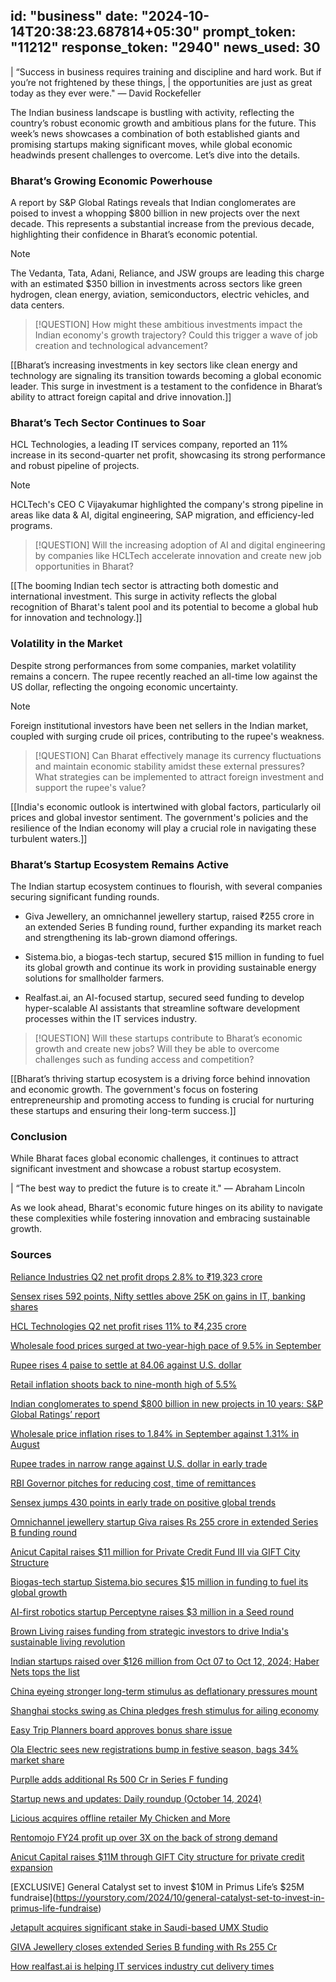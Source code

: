 
id: "business"
date: "2024-10-14T20:38:23.687814+05:30"
prompt_token: "11212"
response_token: "2940"
news_used: 30
------
| “Success in business requires training and discipline and hard work. But if you’re not frightened by these things, 
| the opportunities are just as great today as they ever were." — David Rockefeller

The Indian business landscape is bustling with activity,  reflecting the country’s robust economic growth and ambitious plans for the future. This week’s news showcases a combination of both established giants and promising startups making significant moves, while global economic headwinds present challenges to overcome. Let’s dive into the details.

### Bharat’s Growing Economic Powerhouse 

A report by S&P Global Ratings reveals that Indian conglomerates are poised to invest a whopping $800 billion in new projects over the next decade. This represents a substantial increase from the previous decade, highlighting their confidence in Bharat’s economic potential. 

> [!NOTE]
> The Vedanta, Tata, Adani, Reliance, and JSW groups are leading this charge with an estimated $350 billion in investments across sectors like green hydrogen, clean energy, aviation, semiconductors, electric vehicles, and data centers.

> [!QUESTION]
> How might these ambitious investments impact the Indian economy's growth trajectory? Could this trigger a wave of job creation and technological advancement? 

[[Bharat’s increasing investments in key sectors like clean energy and technology are signaling its transition towards becoming a global economic leader. This surge in investment is a testament to the confidence in Bharat’s ability to attract foreign capital and drive innovation.]] 


###  Bharat’s Tech Sector Continues to Soar 

HCL Technologies, a leading IT services company, reported an 11% increase in its second-quarter net profit, showcasing its strong performance and robust pipeline of projects.

> [!NOTE]
> HCLTech's CEO C Vijayakumar highlighted the company's strong pipeline in areas like data & AI, digital engineering, SAP migration, and efficiency-led programs.

> [!QUESTION]
> Will the increasing adoption of AI and digital engineering by companies like HCLTech accelerate innovation and create new job opportunities in Bharat?

[[The booming Indian tech sector is attracting both domestic and international investment. This surge in activity reflects the global recognition of Bharat's talent pool and its potential to become a global hub for innovation and technology.]]

### Volatility in the Market 

Despite strong performances from some companies, market volatility remains a concern. The rupee recently reached an all-time low against the US dollar, reflecting the ongoing economic uncertainty. 

> [!NOTE]
> Foreign institutional investors have been net sellers in the Indian market, coupled with surging crude oil prices, contributing to the rupee's weakness. 

> [!QUESTION]
> Can Bharat effectively manage its currency fluctuations and maintain economic stability amidst these external pressures? What strategies can be implemented to attract foreign investment and support the rupee's value?

[[India's economic outlook is intertwined with global factors, particularly oil prices and global investor sentiment. The government's policies and the resilience of the Indian economy will play a crucial role in navigating these turbulent waters.]]

###  Bharat’s Startup Ecosystem Remains Active

The Indian startup ecosystem continues to flourish, with several companies securing significant funding rounds. 

- Giva Jewellery, an omnichannel jewellery startup, raised ₹255 crore in an extended Series B funding round, further expanding its market reach and strengthening its lab-grown diamond offerings.

- Sistema.bio, a biogas-tech startup, secured $15 million in funding to fuel its global growth and continue its work in providing sustainable energy solutions for smallholder farmers.

- Realfast.ai, an AI-focused startup, secured seed funding to develop hyper-scalable AI assistants that streamline software development processes within the IT services industry.

> [!QUESTION]
>  Will these startups contribute to Bharat’s economic growth and create new jobs? Will they be able to overcome challenges such as funding access and competition?

[[Bharat’s thriving startup ecosystem is a driving force behind innovation and economic growth. The government's focus on fostering entrepreneurship and promoting access to funding is crucial for nurturing these startups and ensuring their long-term success.]]


### Conclusion

While Bharat faces global economic challenges, it continues to attract significant investment and showcase a robust startup ecosystem. 

| “The best way to predict the future is to create it."  — Abraham Lincoln

As we look ahead, Bharat's economic future hinges on its ability to navigate these complexities while fostering innovation and embracing sustainable growth. 

### Sources

[Reliance Industries Q2 net profit drops 2.8% to ₹19,323 crore](https://www.thehindu.com/business/Industry/reliance-industries-q2-net-profit-drops-28-to-19323-crore/article68753239.ece)

[Sensex rises 592 points, Nifty settles above 25K on gains in IT, banking shares](https://www.thehindu.com/business/markets/sensex-rises-592-points-nifty-settles-above-25k-on-gains-in-it-banking-shares/article68752740.ece)

[HCL Technologies Q2 net profit rises 11% to ₹4,235 crore](https://www.thehindu.com/business/Industry/hcl-technologies-q2-net-profit-rises-11-to-4235-crore/article68752891.ece)

[Wholesale food prices surged at two-year-high pace of 9.5% in September](https://www.thehindu.com/business/wholesale-food-prices-surged-at-two-year-high-pace-of-95-in-september/article68752796.ece)

[Rupee rises 4 paise to settle at 84.06 against U.S. dollar](https://www.thehindu.com/business/markets/rupee-rises-4-paise-to-settle-at-8406-against-us-dollar/article68752459.ece)

[Retail inflation shoots back to nine-month high of 5.5%](https://www.thehindu.com/business/Economy/retail-inflation-shoots-back-to-nine-month-high-of-55/article68752568.ece)

[Indian conglomerates to spend $800 billion in new projects in 10 years: S&P Global Ratings’ report](https://www.thehindu.com/business/indian-conglomerates-to-spend-800-billion-in-new-projects-in-10-years-sp-global-ratings-report/article68751802.ece)

[Wholesale price inflation rises to 1.84% in September against 1.31% in August](https://www.thehindu.com/business/Economy/wholesale-price-inflation-rises-to-184-in-september-against-131-in-august/article68751536.ece)

[Rupee trades in narrow range against U.S. dollar in early trade](https://www.thehindu.com/business/markets/rupee-trades-in-narrow-range-against-us-dollar-in-early-trade/article68751436.ece)

[RBI Governor pitches for reducing cost, time of remittances](https://www.thehindu.com/business/rbi-governor-pitches-for-reducing-cost-time-of-remittances/article68751442.ece)

[Sensex jumps 430 points in early trade on positive global trends](https://www.thehindu.com/business/markets/sensex-and-nifty-updates-on-october-14-2024/article68751259.ece)

[Omnichannel jewellery startup Giva raises Rs 255 crore in extended Series B funding round](https://indianstartupnews.com/funding/omnichannel-jewellery-startup-giva-raises-rs-255-crore-in-extended-series-b-funding-round-7313465)

[Anicut Capital raises $11 million for Private Credit Fund III via GIFT City Structure](https://indianstartupnews.com/funding/anicut-capital-raises-usd-11-million-for-private-credit-fund-iii-via-gift-city-structure-7313473)

[Biogas-tech startup Sistema.bio secures $15 million in funding to fuel its global growth](https://indianstartupnews.com/funding/biogas-tech-startup-sistema-bio-secures-usd-15-million-in-funding-to-fuel-its-global-growth-7313488)

[AI-first robotics startup Perceptyne raises $3 million in a Seed round](https://indianstartupnews.com/funding/ai-first-robotics-startup-perceptyne-raises-usd-3-million-in-a-seed-round-7312937)

[Brown Living raises funding from strategic investors to drive India's sustainable living revolution](https://indianstartupnews.com/funding/brown-living-raises-funding-from-strategic-investors-to-drive-indias-sustainable-living-revolution-7313055)

[Indian startups raised over $126 million from Oct 07 to Oct 12, 2024; Haber Nets tops the list](https://indianstartupnews.com/funding/indian-startups-raised-over-usd-126-million-from-oct-07-to-oct-12-2024-7312110)

[China eyeing stronger long-term stimulus as deflationary pressures mount](https://www.firstpost.com/world/china-eyeing-stronger-long-term-stimulus-as-deflationary-pressures-mount-13825193.html)

[Shanghai stocks swing as China pledges fresh stimulus for ailing economy](https://www.firstpost.com/world/shanghai-stocks-swing-as-china-pledges-fresh-stimulus-for-ailing-economy-13825166.html)

[Easy Trip Planners board approves bonus share issue](https://yourstory.com/2024/10/easy-trip-planners-board-approves-bonus-share-issue)

[Ola Electric sees new registrations bump in festive season, bags 34% market share](https://yourstory.com/2024/10/ola-electric-records-15-672-new-registrations-october-34-market-share)

[Purplle adds additional Rs 500 Cr in Series F funding](https://yourstory.com/2024/10/purplle-adds-additional-rs-500-crore-series-f-abu-dhabi-investment)

[Startup news and updates: Daily roundup (October 14, 2024)](https://yourstory.com/2024/10/startup-news-updates-daily-roundup-october-14-funding-robotics)

[Licious acquires offline retailer My Chicken and More](https://yourstory.com/2024/10/licious-acquires-offline-retailer-my-chicken-and-more)

[Rentomojo FY24 profit up over 3X on the back of strong demand](https://yourstory.com/2024/10/rentomojo-more-triples-fy24-profit-strong-demand-furniture-rental)

[Anicut Capital raises $11M through GIFT City structure for private credit expansion](https://yourstory.com/2024/10/anicut-capital-raises-11-m-through-gift-city-structure-for-private-credit-expansion)

[EXCLUSIVE] General Catalyst set to invest $10M in Primus Life’s $25M fundraise](https://yourstory.com/2024/10/general-catalyst-set-to-invest-in-primus-life-fundraise)

[Jetapult acquires significant stake in Saudi-based UMX Studio](https://yourstory.com/2024/10/jetapult-acquires-significant-stake-saudi-based-umx-studio)

[GIVA Jewellery closes extended Series B funding with Rs 255 Cr](https://yourstory.com/2024/10/giva-jewellery-closes-extended-series-b-funding-with-rs-255-crore)

[How realfast.ai is helping IT services industry cut delivery times](https://yourstory.com/2024/10/how-realfastai-is-helping-it-services-industry-cut-delivery-times)

